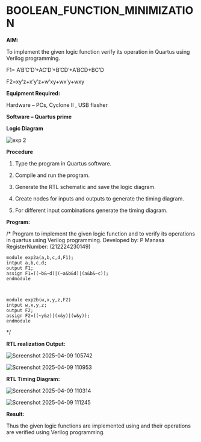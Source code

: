 # BOOLEAN_FUNCTION_MINIMIZATION

**AIM:**

To implement the given logic function verify its operation in Quartus using Verilog programming.

F1= A’B’C’D’+AC’D’+B’CD’+A’BCD+BC’D 

F2=xy’z+x’y’z+w’xy+wx’y+wxy

**Equipment Required:**

Hardware – PCs, Cyclone II , USB flasher

**Software – Quartus prime**

**Logic Diagram**

![exp 2](https://github.com/user-attachments/assets/5217c311-ac29-448f-8b6d-12e2bad89a08)

**Procedure**

1.	Type the program in Quartus software.

2.	Compile and run the program.

3.	Generate the RTL schematic and save the logic diagram.

4.	Create nodes for inputs and outputs to generate the timing diagram.

5.	For different input combinations generate the timing diagram.


**Program:**

/* Program to implement the given logic function and to verify its operations in quartus using Verilog programming. 
Developed by: P Manasa RegisterNumber:  (212224230149)
~~~
module exp2a(a,b,c,d,F1);
intput a,b,c,d;
output F1;
assign F1=((~b&~d)|(~a&b&d)|(a&b&~c));
endmodule



module exp2b(w,x,y,z,F2)
intput w,x,y,z;
output F2;
assign F2=((~y&z)|(x&y)|(w&y));
endmodule
 ~~~
 */


**RTL realization Output:**

![Screenshot 2025-04-09 105742](https://github.com/user-attachments/assets/47cdcef2-3066-413a-a7bd-1a43e803e107)

![Screenshot 2025-04-09 110953](https://github.com/user-attachments/assets/363f17d9-044a-43b6-b452-9c27b12b41e9)


**RTL Timing Diagram:**

![Screenshot 2025-04-09 110314](https://github.com/user-attachments/assets/78a66db3-52cd-4d14-9f5c-a28e2d2081f7)

![Screenshot 2025-04-09 111245](https://github.com/user-attachments/assets/12e7e638-1133-4e9f-ae64-4462f3f1b69e)

**Result:**

Thus the given logic functions are implemented using and their operations are verified using Verilog programming.

